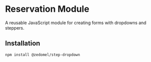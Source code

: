 # Reservation Module

A reusable JavaScript module for creating forms with dropdowns and steppers.

## Installation

```bash
npm install @zedomel/step-dropdown
```